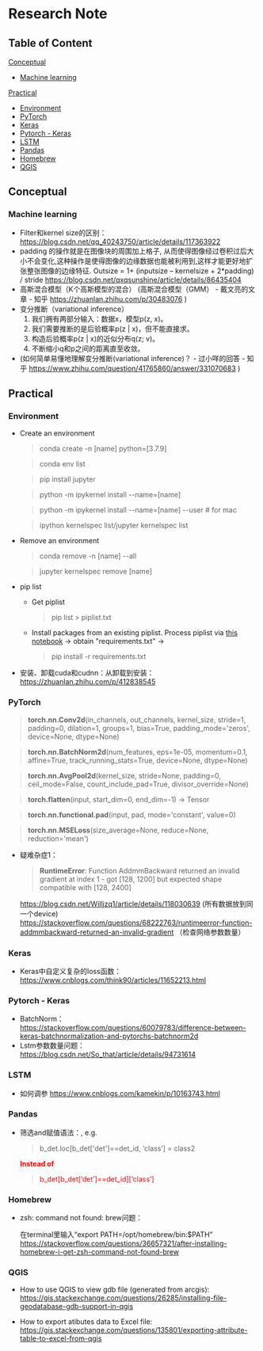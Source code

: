 # Research Note

## Table of Content
[Conceptual](#conceptual)
- [Machine learning](#machine-learning)

[Practical](#practical)
- [Environment](#environment)
- [PyTorch](#pytorch)
- [Keras](#keras)
- [Pytorch - Keras](#pytorch---keras)
- [LSTM](#lstm)
- [Pandas](#pandas)
- [Homebrew](#homebrew)
- [QGIS](#qgis)

## Conceptual

### Machine learning
- Filter和kernel size的区别：
https://blog.csdn.net/qq_40243750/article/details/117363922
- padding 的操作就是在图像块的周围加上格子, 从而使得图像经过卷积过后大小不会变化,这种操作是使得图像的边缘数据也能被利用到,这样才能更好地扩张整张图像的边缘特征.
Outsize = 1+ (inputsize – kernelsize + 2*padding) / stride
https://blog.csdn.net/qxqsunshine/article/details/86435404
- 高斯混合模型（K个高斯模型的混合）
(高斯混合模型（GMM） - 戴文亮的文章 - 知乎
https://zhuanlan.zhihu.com/p/30483076 )
- 变分推断（variational inference）
  1. 我们拥有两部分输入：数据x，模型p(z, x)。
  2. 我们需要推断的是后验概率p(z | x)，但不能直接求。
  3. 构造后验概率p(z | x)的近似分布q(z; v)。
  4. 不断缩小q和p之间的距离直至收敛。
- (如何简单易懂地理解变分推断(variational inference)？ - 过小咩的回答 - 知乎
https://www.zhihu.com/question/41765860/answer/331070683 )

## Practical

### Environment
- Create an environment

  > conda create -n [name] python=[3.7.9]

  > conda env list

  > pip install jupyter

  > python -m ipykernel install --name=[name]

  > python -m ipykernel install --name=[name] --user  # for mac

  > ipython kernelspec list/jupyter kernelspec list

- Remove an environment

  >conda remove -n [name] --all

  > jupyter kernelspec remove [name]

- pip list
  - Get piplist
    > pip list > piplist.txt

  - Install packages from an existing piplist. Process piplist via [this notebook](https://github.com/HaTT2018/NET_louvain_DAN/blob/main/env/process_piplist.ipynb) -> obtain "requirements.txt" ->
    > pip install -r requirements.txt

- 安装、卸载cuda和cudnn：从卸载到安装：https://zhuanlan.zhihu.com/p/412838545 

### PyTorch
> **torch.nn.Conv2d**(in_channels, out_channels, kernel_size, stride=1, padding=0, dilation=1, groups=1, bias=True, padding_mode='zeros', device=None, dtype=None)

> **torch.nn.BatchNorm2d**(num_features, eps=1e-05, momentum=0.1, affine=True, track_running_stats=True, device=None, dtype=None)

> **torch.nn.AvgPool2d**(kernel_size, stride=None, padding=0, ceil_mode=False, count_include_pad=True, divisor_override=None)

> **torch.flatten**(input, start_dim=0, end_dim=-1) -> Tensor

> **torch.nn.functional.pad**(input, pad, mode='constant', value=0)

> **torch.nn.MSELoss**(size_average=None, reduce=None, reduction='mean')

- 疑难杂症1：
  > **RuntimeError**: Function AddmmBackward returned an invalid gradient at index 1 - got [128, 1200] but expected shape compatible with [128, 2400]

  https://blog.csdn.net/Willjzq1/article/details/118030639 (所有数据放到同一个device)
  https://stackoverflow.com/questions/68222763/runtimeerror-function-addmmbackward-returned-an-invalid-gradient （检查网络参数数量）


### Keras
- Keras中自定义复杂的loss函数：
https://www.cnblogs.com/think90/articles/11652213.html 

### Pytorch - Keras
- BatchNorm：https://stackoverflow.com/questions/60079783/difference-between-keras-batchnormalization-and-pytorchs-batchnorm2d 	
- Lstm参数数量问题：https://blog.csdn.net/So_that/article/details/94731614 

### LSTM
- 如何调参
https://www.cnblogs.com/kamekin/p/10163743.html 
### Pandas
- 筛选and赋值语法：, e.g. 
  > b_det.loc[b_det['det']==det_id, ‘class’] = class2

  <font color=red> **Instead of**

  > b_det[b_det[‘det’]==det_id][‘class’]</font>

### Homebrew
- zsh: command not found: brew问题：

  在terminal里输入“export PATH=/opt/homebrew/bin:$PATH”
	https://stackoverflow.com/questions/36657321/after-installing-homebrew-i-get-zsh-command-not-found-brew

### QGIS
- How to use QGIS to view gdb file (generated from arcgis):
https://gis.stackexchange.com/questions/26285/installing-file-geodatabase-gdb-support-in-qgis 

- How to export atibutes data to Excel file:
https://gis.stackexchange.com/questions/135801/exporting-attribute-table-to-excel-from-qgis



